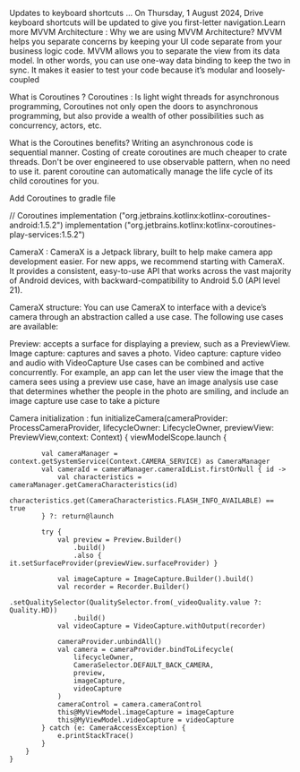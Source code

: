 Updates to keyboard shortcuts … On Thursday, 1 August 2024, Drive keyboard shortcuts will be updated to give you first-letter navigation.Learn more
MVVM Architecture :
Why we are using MVVM Architecture?
MVVM helps you separate concerns by keeping your UI code separate from your business logic code.
MVVM allows you to separate the view from its data model. In other words, you can use one-way data binding to keep the two in sync. It makes it easier to test your code because it’s modular and loosely-coupled

What is Coroutines ?
Coroutines : Is light wight threads for asynchronous programming, Coroutines not only open the doors to asynchronous programming, but also provide a wealth of other possibilities such as concurrency, actors, etc.

What is the Coroutines benefits?
Writing an asynchronous code is sequential manner.
Costing of create coroutines are much cheaper to crate threads.
Don't be over engineered to use observable pattern, when no need to use it.
parent coroutine can automatically manage the life cycle of its child coroutines for you.

Add Coroutines to gradle file

 // Coroutines
    implementation ("org.jetbrains.kotlinx:kotlinx-coroutines-android:1.5.2")
    implementation ("org.jetbrains.kotlinx:kotlinx-coroutines-play-services:1.5.2")
	
CameraX :
CameraX is a Jetpack library, built to help make camera app development easier. For new apps, we recommend starting with CameraX. It provides a consistent, easy-to-use API that works across the vast majority of Android devices, with backward-compatibility to Android 5.0 (API level 21).

CameraX structure:
You can use CameraX to interface with a device’s camera through an abstraction called a use case. The following use cases are available:

Preview: accepts a surface for displaying a preview, such as a PreviewView.
Image capture: captures and saves a photo.
Video capture: capture video and audio with VideoCapture
Use cases can be combined and active concurrently. For example, an app can let the user view the image that the camera sees using a preview use case, have an image analysis use case that determines whether the people in the photo are smiling, and include an image capture use case to take a picture 

Camera initialization :
 fun initializeCamera(cameraProvider: ProcessCameraProvider, lifecycleOwner: LifecycleOwner, previewView: PreviewView,context: Context) {
        viewModelScope.launch {

            val cameraManager = context.getSystemService(Context.CAMERA_SERVICE) as CameraManager
            val cameraId = cameraManager.cameraIdList.firstOrNull { id ->
                val characteristics = cameraManager.getCameraCharacteristics(id)
                characteristics.get(CameraCharacteristics.FLASH_INFO_AVAILABLE) == true
            } ?: return@launch

            try {
                val preview = Preview.Builder()
                    .build()
                    .also { it.setSurfaceProvider(previewView.surfaceProvider) }

                val imageCapture = ImageCapture.Builder().build()
                val recorder = Recorder.Builder()
                    .setQualitySelector(QualitySelector.from(_videoQuality.value ?: Quality.HD))
                    .build()
                val videoCapture = VideoCapture.withOutput(recorder)

                cameraProvider.unbindAll()
                val camera = cameraProvider.bindToLifecycle(
                    lifecycleOwner,
                    CameraSelector.DEFAULT_BACK_CAMERA,
                    preview,
                    imageCapture,
                    videoCapture
                )
                cameraControl = camera.cameraControl
                this@MyViewModel.imageCapture = imageCapture
                this@MyViewModel.videoCapture = videoCapture
            } catch (e: CameraAccessException) {
                e.printStackTrace()
            }
        }
    }
